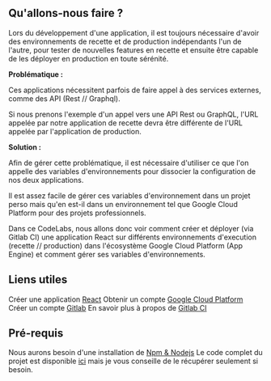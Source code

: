 ## Qu'allons-nous faire ?

Lors du développement d'une application, il est toujours nécessaire d'avoir des environnements de recette et de production indépendants l'un de l'autre, pour tester de nouvelles features en recette et ensuite être capable de les déployer en production en toute sérénité.

**Problématique :**

Ces applications nécessitent parfois de faire appel à des services externes, comme des API (Rest // Graphql).

Si nous prenons l'exemple d'un appel vers une API Rest ou GraphQL, l'URL appelée par notre application de recette devra être différente de l'URL appelée par l'application de production.

**Solution :**

Afin de gérer cette problématique, il est nécessaire d'utiliser ce que l'on appelle des variables d'environnements pour dissocier la configuration de nos deux applications.

Il est assez facile de gérer ces variables d'environnement dans un projet perso mais qu'en est-il dans un environnement tel que Google Cloud Platform pour des projets professionnels.

Dans ce CodeLabs, nous allons donc voir comment créer et déployer (via Gitlab CI) une application React sur différents environnements d'execution (recette // production) dans l'écosystème Google Cloud Platform (App Engine) et comment gérer ses variables d'environnements.

## Liens utiles

Créer une application [React](https://facebook.github.io/create-react-app/docs/documentation-intro)
Obtenir un compte [Google Cloud Platform](https://console.cloud.google.com)
Créer un compte [Gitlab](https://about.gitlab.com/)
En savoir plus à propos de [Gitlab CI]([https://docs.gitlab.com/ee/ci/](https://docs.gitlab.com/ee/ci/))

## Pré-requis

Nous aurons besoin d'une installation de [Npm & Nodejs](https://docs.npmjs.com/downloading-and-installing-node-js-and-npm)
Le code complet du projet est disponible [ici](https://github.com/RedPi/codelabs-env-var) mais je vous conseille de le récupérer seulement si besoin.
